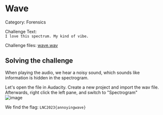 # Wave

Category: Forensics

Challenge Text:  
`I love this spectrum. My kind of vibe.`

Challenge files: [wave.wav](wave.wav)

## Solving the challenge
When playing the audio, we hear a noisy sound, which sounds like information is hidden in the spectrogram.

Let's open the file in Audacity. Create a new project and import the wav file. Afterwards, right click the left pane, and switch to "Spectrogram"  
![image](https://user-images.githubusercontent.com/58442255/233398071-c3229e03-95b9-4137-acc8-195ced6209c8.png)

We find the flag: `LNC2023{annoyingwave}`
